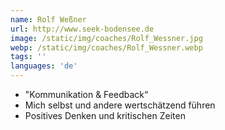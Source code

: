 ```yaml
---
name: Rolf Weßner
url: http://www.seek-bodensee.de
image: /static/img/coaches/Rolf_Wessner.jpg
webp: /static/img/coaches/Rolf_Wessner.webp
tags: ''
languages: 'de'
---
```


<ul><li>"Kommunikation &amp; Feedback“</li><li>Mich selbst und andere wertschätzend führen</li><li>Positives Denken und kritischen Zeiten</li></ul>